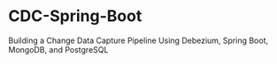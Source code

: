 # CDC-Spring-Boot
Building a Change Data Capture Pipeline Using Debezium, Spring Boot, MongoDB, and PostgreSQL

